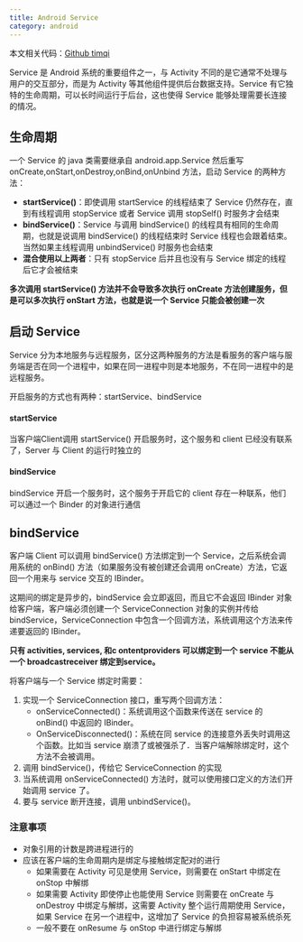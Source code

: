 ```yaml
---
title: Android Service
category: android
---
```


本文相关代码：[Github timqi](https://github.com/timqi/android-code-samples/tree/master/Service)
<!--more-->

Service 是 Android 系统的重要组件之一，与 Activity 不同的是它通常不处理与用户的交互部分，而是为 Activity 等其他组件提供后台数据支持。Service 有它独特的生命周期，可以长时间运行于后台，这也使得 Service 能够处理需要长连接的情况。

## 生命周期

一个 Service 的 java 类需要继承自 android.app.Service 然后重写 onCreate,onStart,onDestroy,onBind,onUnbind 方法，启动 Service 的两种方法：

- **startService()**：即使调用 startService 的线程结束了 Service 仍然存在，直到有线程调用 stopService 或者 Service 调用 stopSelf() 时服务才会结束
- **bindService()**：Service 与调用 bindService() 的线程具有相同的生命周期，也就是说调用 bindService() 的线程结束时 Service 线程也会跟着结束。当然如果主线程调用 unbindService() 时服务也会结束
- **混合使用以上两者**：只有 stopService 后并且也没有与 Service 绑定的线程后它才会被结束

**多次调用 startService() 方法并不会导致多次执行 onCreate 方法创建服务，但是可以多次执行 onStart 方法，也就是说一个 Service 只能会被创建一次**

## 启动 Service

Service 分为本地服务与远程服务，区分这两种服务的方法是看服务的客户端与服务端是否在同一个进程中，如果在同一进程中则是本地服务，不在同一进程中的是远程服务。

开启服务的方式也有两种：startService、bindService

#### startService

当客户端Client调用 startService() 开启服务时，这个服务和 client 已经没有联系了，Server 与 Client 的运行时独立的

#### bindService

bindService 开启一个服务时，这个服务于开启它的 client 存在一种联系，他们可以通过一个 Binder 的对象进行通信

## bindService

客户端 Client 可以调用 bindService() 方法绑定到一个 Service，之后系统会调用系统的 onBind() 方法（如果服务没有被创建还会调用 onCreate）方法，它返回一个用来与 service 交互的 IBinder。

这期间的绑定是异步的，bindService 会立即返回，而且它不会返回 IBinder 对象给客户端，客户端必须创建一个 ServiceConnection 对象的实例并传给 bindService，ServiceConnection 中包含一个回调方法，系统调用这个方法来传递要返回的 IBinder。

**只有 activities, services, 和c ontentproviders 可以绑定到一个 service 不能从一个 broadcastreceiver 绑定到service。**

将客户端与一个 Service 绑定时需要：

1. 实现一个 ServiceConnection 接口，重写两个回调方法：
	- onServiceConnected()：系统调用这个函数来传送在 service 的 onBind() 中返回的 IBinder。
	- OnServiceDisconnected()：系统在同 service 的连接意外丢失时调用这个函数。比如当 service 崩溃了或被强杀了．当客户端解除绑定时，这个方法不会被调用。
2. 调用 bindService()，传给它 ServiceConnection 的实现
3. 当系统调用 onServiceConnected() 方法时，就可以使用接口定义的方法们开始调用 service 了。
4. 要与 service 断开连接，调用 unbindService()。

### 注意事项

- 对象引用的计数是跨进程进行的
- 应该在客户端的生命周期内是绑定与接触绑定配对的进行
	- 如果需要在 Activity 可见是使用 Service，则需要在 onStart 中绑定在 onStop 中解绑
	- 如果需要 Activity 即使停止也能使用 Service 则需要在 onCreate 与 onDestroy 中绑定与解绑，这需要 Activity 整个运行周期使用 Service，如果 Service 在另一个进程中，这增加了 Service 的负担容易被系统杀死
	- 一般不要在 onResume 与 onStop 中进行绑定与解绑
